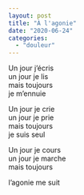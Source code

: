 ```yaml
---
layout: post
title: "À l'agonie"
date: "2020-06-24"
categories:
  - "douleur"
---
```


Un jour j’écris  
un jour je lis  
mais toujours  
je m’ennuie  

Un jour je crie  
un jour je prie  
mais toujours  
je suis seul  

Un jour je cours  
un jour je marche  
mais toujours  

l’agonie me suit  
